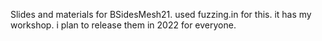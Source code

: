 Slides and materials for BSidesMesh21.
used fuzzing.in for this. it has my workshop. i plan to release them in 2022 for everyone.
